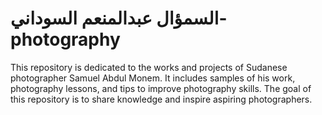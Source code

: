 # السمؤال عبدالمنعم السوداني-photography
This repository is dedicated to the works and projects of Sudanese photographer Samuel Abdul Monem. It includes samples of his work, photography lessons, and tips to improve photography skills. The goal of this repository is to share knowledge and inspire aspiring photographers.
